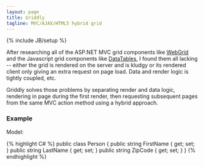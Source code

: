 ```yaml
---
layout: page
title: Griddly
tagline: MVC/AJAX/HTML5 hybrid grid
---
```

{% include JB/setup %}

After researching all of the ASP.NET MVC grid components like [WebGrid](http://msdn.microsoft.com/en-us/library/system.web.helpers.webgrid(v=vs.111).aspx) and the Javascript grid components like [DataTables](http://www.datatables.net/), I found them all lacking -- either the grid is rendered on the server and is kludgy or its rendered client only giving an extra request on page load. Data and render logic is tightly coupled, etc.

Griddly solves those problems by separating render and data logic, rendering in page during the first render, then requesting subsequent pages from the same MVC action method using a hybrid approach.

### Example

Model:

{% highlight C# %}
public class Person
{
    public string FirstName { get; set; }
    public string LastName { get; set; }
    public string ZipCode { get; set; }
}
{% endhighlight %}